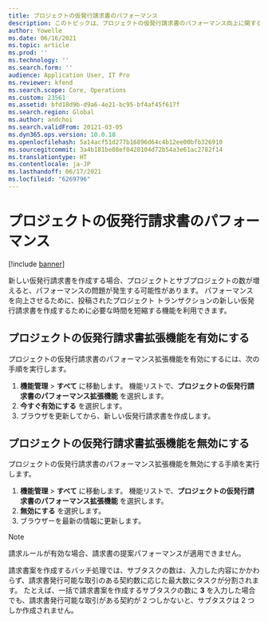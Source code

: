 ```yaml
---
title: プロジェクトの仮発行請求書のパフォーマンス
description: このトピックは、プロジェクトの仮発行請求書のパフォーマンス向上に関する情報を提供します。
author: Yowelle
ms.date: 06/16/2021
ms.topic: article
ms.prod: ''
ms.technology: ''
ms.search.form: ''
audience: Application User, IT Pro
ms.reviewer: kfend
ms.search.scope: Core, Operations
ms.custom: 23561
ms.assetid: bfd18d9b-d9a6-4e21-bc95-bf4af45f617f
ms.search.region: Global
ms.author: andchoi
ms.search.validFrom: 20121-03-05
ms.dyn365.ops.version: 10.0.18
ms.openlocfilehash: 5a14acf51d277b16896d64c4b12ee00bfb326910
ms.sourcegitcommit: 3a4b181be08ef0428104d72b54a3e61ac2782f14
ms.translationtype: HT
ms.contentlocale: ja-JP
ms.lasthandoff: 06/17/2021
ms.locfileid: "6269796"
---
```

# <a name="project-invoice-proposal-performance"></a>プロジェクトの仮発行請求書のパフォーマンス

[!include [banner](../includes/banner.md)]

新しい仮発行請求書を作成する場合、プロジェクトとサブプロジェクトの数が増えると、パフォーマンスの問題が発生する可能性があります。 パフォーマンスを向上させるために、投稿されたプロジェクト トランザクションの新しい仮発行請求書を作成するために必要な時間を短縮する機能を利用できます。

## <a name="enable-project-invoice-proposal-performance-enhancement"></a>プロジェクトの仮発行請求書拡張機能を有効にする
プロジェクトの仮発行請求書のパフォーマンス拡張機能を有効にするには、次の手順を実行します。

1.  **機能管理** > **すべて** に移動します。 機能リストで、**プロジェクトの仮発行請求書のパフォーマンス拡張機能** を選択します。
2.  **今すぐ有効にする** を選択します。
3.  ブラウザを更新してから、新しい仮発行請求書を作成します。

## <a name="turn-off-project-invoice-proposal-performance-enhancement"></a>プロジェクトの仮発行請求書拡張機能を無効にする
プロジェクトの仮発行請求書のパフォーマンス拡張機能を無効にする手順を実行します。

1.  **機能管理** > **すべて** に移動します。 機能リストで、**プロジェクトの仮発行請求書のパフォーマンス拡張機能** を選択します。
2.  **無効にする** を選択します。
3.  ブラウザーを最新の情報に更新します。

> [!NOTE]
> 請求ルールが有効な場合、請求書の提案パフォーマンスが適用できません。
> 
> 請求書案を作成するバッチ処理では、サブタスクの数は、入力した内容にかかわらず、請求書発行可能な取引のある契約数に応じた最大数にタスクが分割されます。 たとえば、一括で請求書案を作成するサブタスクの数に **3** を入力した場合でも、請求書発行可能な取引がある契約が 2 つしかないと、サブタスクは 2 つしか作成されません。
